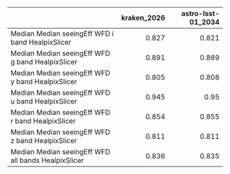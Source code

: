 |                                                     |   kraken_2026 |   astro-lsst-01_2034 |
|:----------------------------------------------------|--------------:|---------------------:|
| Median Median seeingEff WFD i band HealpixSlicer    |         0.827 |                0.821 |
| Median Median seeingEff WFD g band HealpixSlicer    |         0.891 |                0.889 |
| Median Median seeingEff WFD y band HealpixSlicer    |         0.805 |                0.808 |
| Median Median seeingEff WFD u band HealpixSlicer    |         0.945 |                0.95  |
| Median Median seeingEff WFD r band HealpixSlicer    |         0.854 |                0.855 |
| Median Median seeingEff WFD z band HealpixSlicer    |         0.811 |                0.811 |
| Median Median seeingEff WFD all bands HealpixSlicer |         0.836 |                0.835 |
